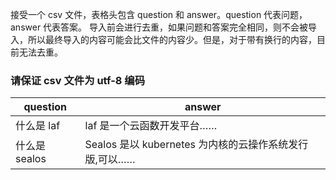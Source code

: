 接受一个 csv 文件，表格头包含 question 和 answer。question 代表问题，answer 代表答案。
导入前会进行去重，如果问题和答案完全相同，则不会被导入，所以最终导入的内容可能会比文件的内容少。但是，对于带有换行的内容，目前无法去重。

### 请保证 csv 文件为 utf-8 编码

| question      | answer                                                 |
| ------------- | ------------------------------------------------------ |
| 什么是 laf    | laf 是一个云函数开发平台……                             |
| 什么是 sealos | Sealos 是以 kubernetes 为内核的云操作系统发行版,可以…… |
